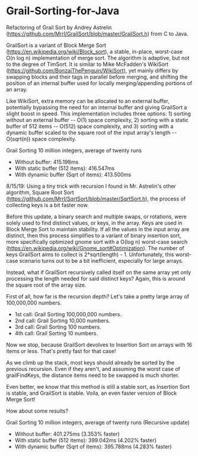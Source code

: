 # Grail-Sorting-for-Java
Refactoring of Grail Sort by Andrey Astrelin (https://github.com/Mrrl/GrailSort/blob/master/GrailSort.h) from C to Java.

GrailSort is a variant of Block Merge Sort (https://en.wikipedia.org/wiki/Block_sort), a stable, in-place, worst-case O(n log n) implementation of merge sort. The algorithm is adaptive, but not to the degree of TimSort. It is similar to Mike McFadden's WikiSort (https://github.com/BonzaiThePenguin/WikiSort), yet mainly differs by swapping blocks and their tags in parallel before merging, and shifting the position of an internal buffer used for locally merging/appending portions of an array.

Like WikiSort, extra memory can be allocated to an external buffer, potentially bypassing the need for an internal buffer and giving GrailSort a slight boost in speed. This implementation includes three options: 1) sorting without an external buffer -- O(1) space complexity, 2) sorting with a static buffer of 512 items -- O(512) space complexity, and 3) sorting with a dynamic buffer scaled to the square root of the input array's length -- O(sqrt(n)) space complexity.

Grail Sorting 10 million integers, average of twenty runs
- Without buffer:                      415.198ms
- With static buffer (512 items):      416.547ms
- With dynamic buffer (Sqrt of items): 413.500ms

8/15/19: Using a tiny trick with recursion I found in Mr. Astrelin's other algorithm, Square Root Sort 
         (https://github.com/Mrrl/SqrtSort/blob/master/SqrtSort.h), the process of collecting keys is
         a bit faster now.

Before this update, a binary search and multiple swaps, or rotations, were solely used to find distinct values, or keys, in the array. Keys are used in Block Merge Sort to maintain stability. If all the values in the input array are distinct, then this process simplifies to a variant of binary insertion sort, more specifically optimized gnome sort with a O(log n) worst-case search (https://en.wikipedia.org/wiki/Gnome_sort#Optimization). The number of keys GrailSort aims to collect is 2*sqrt(length) - 1. Unfortunately, this worst-case scenario turns out to be a bit inefficient, especially for large arrays.
         
Instead, what if GrailSort recursively called itself on the same array yet only processing the length needed for said distinct
keys? Again, this is around the square root of the array size.
         
First of all, how far is the recursion depth? Let's take a pretty large array of 100,000,000 numbers.
- 1st call: Grail Sorting 100,000,000 numbers.
- 2nd call: Grail Sorting 10,000 numbers.
- 3rd call: Grail Sorting 100 numbers.
- 4th call: Grail Sorting 10 numbers.
         
Now we stop, because GrailSort devolves to Insertion Sort on arrays with 16 items or less. That's pretty fast for that case!
         
As we climb up the stack, most keys should already be sorted by the previous recursion. Even if they aren't,
and assuming the worst case of grailFindKeys, the distance items need to be swapped is much shorter.
         
Even better, we know that this method is still a stable sort, as Insertion Sort is stable, and GrailSort is stable. Voila, an
even faster version of Block Merge Sort!

How about some results?

Grail Sorting 10 million integers, average of twenty runs
(Recursive update)
- Without buffer:                      401.275ms (3.353% faster)
- With static buffer (512 items):      399.042ms (4.202% faster)
- With dynamic buffer (Sqrt of items): 395.788ms (4.283% faster)
